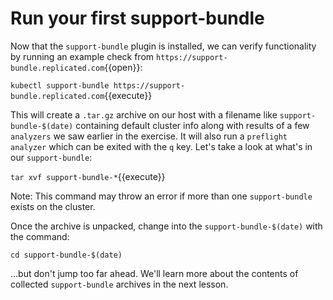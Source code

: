 # Run your first support-bundle

Now that the `support-bundle` plugin is installed, we can verify functionality by running an example check from `https://support-bundle.replicated.com`{{open}}:

`kubectl support-bundle https://support-bundle.replicated.com`{{execute}}

This will create a `.tar.gz` archive on our host with a filename like `support-bundle-$(date)` containing default cluster info along with results of a few `analyzers` we saw earlier in the exercise. It will also run a `preflight` `analyzer` which can be exited with the `q` key. Let's take a look at what's in our `support-bundle`:

`tar xvf support-bundle-*`{{execute}}

Note: This command may throw an error if more than one `support-bundle` exists on the cluster.

Once the archive is unpacked, change into the `support-bundle-$(date)` with the command:

`cd support-bundle-$(date)`

...but don't jump too far ahead. We'll learn more about the contents of collected `support-bundle` archives in the next lesson.